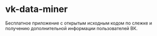 # vk-data-miner
Бесплатное приложение с открытым исходным кодом по слежке и получению дополнительной информации пользователей ВК.
